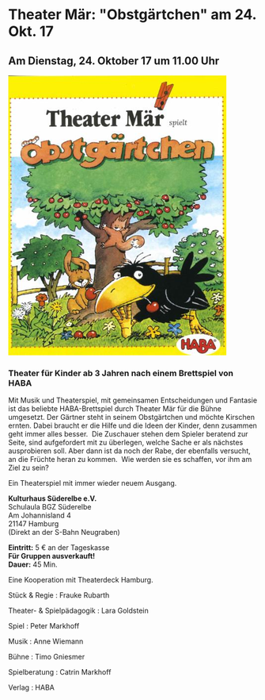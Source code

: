 # Theater Mär: "Obstgärtchen" am 24. Okt. 17

## Am Dienstag, 24. Oktober 17 um 11.00 Uhr

![](/img/wsb_441x564_Plakat_web.jpg)

### Theater für Kinder ab 3  Jahren nach einem Brettspiel von HABA

Mit Musik und Theaterspiel, mit gemeinsamen Entscheidungen und Fantasie ist das
beliebte HABA-Brettspiel durch Theater Mär für die Bühne umgesetzt. Der Gärtner
steht in seinem Obstgärtchen und möchte Kirschen ernten. Dabei braucht er die
Hilfe und die Ideen der Kinder, denn zusammen geht immer alles besser. 
Die Zuschauer stehen dem Spieler beratend zur Seite, sind aufgefordert mit zu
überlegen, welche Sache er als nächstes ausprobieren soll. Aber dann ist da noch
der Rabe, der ebenfalls versucht, an die Früchte heran zu kommen.  Wie werden sie
es schaffen, vor ihm am Ziel zu sein?

Ein Theaterspiel mit immer wieder neuem Ausgang.

**Kulturhaus Süderelbe e.V.**  
Schulaula BGZ Süderelbe  
Am Johannisland 4  
21147 Hamburg  
(Direkt an der S-Bahn Neugraben)  

**Eintritt:** 5 € an der Tageskasse  
**Für Gruppen ausverkauft!**  
**Dauer:** 45 Min.

Eine Kooperation mit Theaterdeck Hamburg.

Stück & Regie
:   Frauke Rubarth

Theater- & Spielpädagogik
:   Lara Goldstein

Spiel
:   Peter Markhoff

Musik
:   Anne Wiemann

Bühne
:   Timo Gniesmer

Spielberatung
:   Catrin Markhoff

Verlag
:   HABA
